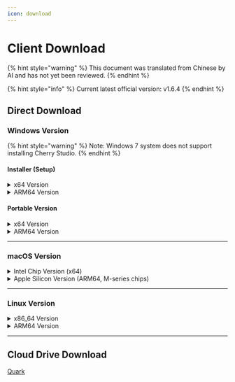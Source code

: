 ```yaml
---
icon: download
---
```

# Client Download


{% hint style="warning" %}
This document was translated from Chinese by AI and has not yet been reviewed.
{% endhint %}




{% hint style="info" %}
Current latest official version: v1.6.4
{% endhint %}

## Direct Download

### Windows Version

{% hint style="warning" %}
Note: Windows 7 system does not support installing Cherry Studio.
{% endhint %}

#### Installer (Setup)

<details>

<summary>x64 Version</summary>

Main Line:

【[Cherry Studio Official Website](https://cherry-ai.com/download)】 【[GitHub](https://github.com/CherryHQ/cherry-studio/releases/download/v1.6.4/Cherry-Studio-1.6.4-x64-setup.exe)】

Alternative Lines:

【[Line 1](https://download-cf.ocoolai.com/https://github.com/CherryHQ/cherry-studio/releases/download/v1.6.4/Cherry-Studio-1.6.4-x64-setup.exe)】 【[Line 2](https://download.ocoolai.com/https://github.com/CherryHQ/cherry-studio/releases/download/v1.6.4/Cherry-Studio-1.6.4-x64-setup.exe)】 【[Line 3](https://download.ocoolai.online/https://github.com/CherryHQ/cherry-studio/releases/download/v1.6.4/Cherry-Studio-1.6.4-x64-setup.exe)】

</details>

<details>

<summary>ARM64 Version</summary>

Main Line:

【[Cherry Studio Official Website](https://cherry-ai.com/download)】 【[GitHub](https://github.com/CherryHQ/cherry-studio/releases/download/v1.6.4/Cherry-Studio-1.6.4-arm64-setup.exe)】

Alternative Lines:

【[Line 1](https://download-cf.ocoolai.com/https://github.com/CherryHQ/cherry-studio/releases/download/v1.6.4/Cherry-Studio-1.6.4-arm64-setup.exe)】 【[Line 2](https://download.ocoolai.com/https://github.com/CherryHQ/cherry-studio/releases/download/v1.6.4/Cherry-Studio-1.6.4-arm64-setup.exe)】 【[Line 3](https://download.ocoolai.online/https://github.com/CherryHQ/cherry-studio/releases/download/v1.6.4/Cherry-Studio-1.6.4-arm64-setup.exe)】

</details>

#### Portable Version

<details>

<summary>x64 Version</summary>

Main Line:

【[Cherry Studio Official Website](https://cherry-ai.com/download)】 【[GitHub](https://github.com/CherryHQ/cherry-studio/releases/download/v1.6.4/Cherry-Studio-1.6.4-x64-portable.exe)】

Alternative Lines:

【[Line 1](https://download-cf.ocoolai.com/https://github.com/CherryHQ/cherry-studio/releases/download/v1.6.4/Cherry-Studio-1.6.4-x64-portable.exe)】 【[Line 2](https://download.ocoolai.com/https://github.com/CherryHQ/cherry-studio/releases/download/v1.6.4/Cherry-Studio-1.6.4-x64-portable.exe)】 【[Line 3](https://download.ocoolai.online/https://github.com/CherryHQ/cherry-studio/releases/download/v1.6.4/Cherry-Studio-1.6.4-x64-portable.exe)】

</details>

<details>

<summary>ARM64 Version</summary>

Main Line:

【[Cherry Studio Official Website](https://cherry-ai.com/download)】 【[GitHub](https://github.com/CherryHQ/cherry-studio/releases/download/v1.6.4/Cherry-Studio-1.6.4-arm64-portable.exe)】

Alternative Lines:

【[Line 1](https://download-cf.ocoolai.com/https://github.com/CherryHQ/cherry-studio/releases/download/v1.6.4/Cherry-Studio-1.6.4-arm64-portable.exe)】 【[Line 2](https://download.ocoolai.com/https://github.com/CherryHQ/cherry-studio/releases/download/v1.6.4/Cherry-Studio-1.6.4-arm64-portable.exe)】 【[Line 3](https://download.ocoolai.online/https://github.com/CherryHQ/cherry-studio/releases/download/v1.6.4/Cherry-Studio-1.6.4-arm64-portable.exe)】

</details>

***

### macOS Version

<details>

<summary>Intel Chip Version (x64)</summary>

Main Line:

【[Cherry Studio Official Website](https://cherry-ai.com/download)】 【[GitHub](https://github.com/CherryHQ/cherry-studio/releases/download/v1.6.4/Cherry-Studio-1.6.4-x64.dmg)】

Alternative Lines:

【[Line 1](https://download-cf.ocoolai.com/https://github.com/CherryHQ/cherry-studio/releases/download/v1.6.4/Cherry-Studio-1.6.4.dmg)】 【[Line 2](https://download.ocoolai.com/https://github.com/CherryHQ/cherry-studio/releases/download/v1.6.4/Cherry-Studio-1.6.4-x64.dmg)】 【[Line 3](https://download.ocoolai.online/https://github.com/CherryHQ/cherry-studio/releases/download/v1.6.4/Cherry-Studio-1.6.4-x64.dmg)】

</details>

<details>

<summary>Apple Silicon Version (ARM64, M-series chips)</summary>

Main Line:

【[Cherry Studio Official Website](https://cherry-ai.com/download)】 【[GitHub](https://github.com/CherryHQ/cherry-studio/releases/download/v1.6.4/Cherry-Studio-1.6.4-arm64.dmg)】

Alternative Lines:

【[Line 1](https://download-cf.ocoolai.com/https://github.com/CherryHQ/cherry-studio/releases/download/v1.6.4/Cherry-Studio-1.6.4-arm64.dmg)】 【[Line 2](https://download.ocoolai.com/https://github.com/CherryHQ/cherry-studio/releases/download/v1.6.4/Cherry-Studio-1.6.4-arm64.dmg)】 【[Line 3](https://download.ocoolai.online/https://github.com/CherryHQ/cherry-studio/releases/download/v1.6.4/Cherry-Studio-1.6.4-arm64.dmg)】

</details>

***

### Linux Version

<details>

<summary>x86_64 Version</summary>

Main Line:

【[Cherry Studio Official Website](https://cherry-ai.com/download)】 【[GitHub](https://github.com/CherryHQ/cherry-studio/releases/download/v1.6.4/Cherry-Studio-1.6.4-x86_64.AppImage)】

Alternative Lines:

【[Line 1](https://download-cf.ocoolai.com/https://github.com/CherryHQ/cherry-studio/releases/download/v1.6.4/Cherry-Studio-1.6.4-x86_64.AppImage)】 【[Line 2](https://download.ocoolai.com/https://github.com/CherryHQ/cherry-studio/releases/download/v1.6.4/Cherry-Studio-1.6.4-x86_64.AppImage)】 【[Line 3](https://download.ocoolai.online/https://github.com/CherryHQ/cherry-studio/releases/download/v1.6.4/Cherry-Studio-1.6.4-x86_64.AppImage)】

</details>

<details>

<summary>ARM64 Version</summary>

Main Line:

【[Cherry Studio Official Website](https://cherry-ai.com/download)】 【[GitHub](https://github.com/CherryHQ/cherry-studio/releases/download/v1.6.4/Cherry-Studio-1.6.4-arm64.AppImage)】

Alternative Lines:

【[Line 1](https://download-cf.ocoolai.com/https://github.com/CherryHQ/cherry-studio/releases/download/v1.6.4/Cherry-Studio-1.6.4-arm64.AppImage)】 【[Line 2](https://download.ocoolai.com/https://github.com/CherryHQ/cherry-studio/releases/download/v1.6.4/Cherry-Studio-1.6.4-arm64.AppImage)】 【[Line 3](https://download.ocoolai.online/https://github.com/CherryHQ/cherry-studio/releases/download/v1.6.4/Cherry-Studio-1.6.4-arm64-AppImage)】

</details>

***

## Cloud Drive Download

[Quark](https://pan.quark.cn/s/4044324d0ecd#/list/share)